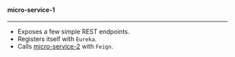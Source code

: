 #### micro-service-1

---

* Exposes a few simple REST endpoints.
* Registers itself with `Eureka`.
* Calls [micro-service-2](https://github.com/ikos23/learning-spring-cloud/tree/master/micro-service-2) with `Feign`.


